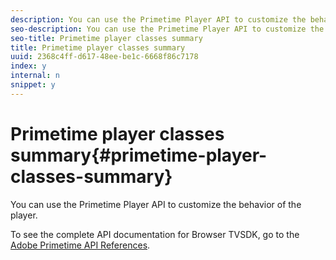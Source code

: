 ```yaml
---
description: You can use the Primetime Player API to customize the behavior of the player.
seo-description: You can use the Primetime Player API to customize the behavior of the player.
seo-title: Primetime player classes summary
title: Primetime player classes summary
uuid: 2368c4ff-d617-48ee-be1c-6668f86c7178
index: y
internal: n
snippet: y
---
```


# Primetime player classes summary{#primetime-player-classes-summary}

You can use the Primetime Player API to customize the behavior of the player.

To see the complete API documentation for Browser TVSDK, go to the [Adobe Primetime API References](http://help.adobe.com/en_US/primetime/api/index.html#api-Adobe_Primetime_API_References). 
